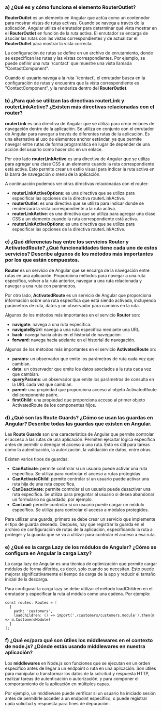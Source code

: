 ### a) ¿Qué es y cómo funciona el elemento RouterOutlet?

**RouterOutlet** es un elemento en Angular que actúa como un contenedor para mostrar vistas de rutas activas. Cuando se navega a través de la aplicación, Angular utiliza el enrutador para determinar qué vista mostrar en el **RouterOutlet** en función de la ruta activa. El enrutador se encarga de asociar las rutas con las vistas correspondientes y de actualizar el **RouterOutlet** para mostrar la vista correcta.

La configuración de rutas se define en un archivo de enrutamiento, donde se especifican las rutas y las vistas correspondientes. Por ejemplo, se puede definir una ruta '/contact' que muestre una vista llamada "ContactComponent".

Cuando el usuario navega a la ruta '/contact', el enrutador busca en la configuración de rutas y encuentra que la vista correspondiente es "ContactComponent", y la renderiza dentro del **RouterOutlet**.


### b) ¿Para qué se utilizan las directivas routerLink y routerLinkActive? ¿Existen más directivas relacionadas con el router?

**routerLink** es una directiva de Angular que se utiliza para crear enlaces de navegación dentro de la aplicación. Se utiliza en conjunto con el enrutador de Angular para navegar a través de diferentes rutas de la aplicación. Es una alternativa al uso de elementos anchor estándar, ya que permite navegar entre rutas de forma programática en lugar de depender de una acción del usuario como hacer clic en un enlace.

Por otro lado **routerLinkActive** es una directiva de Angular que se utiliza para agregar una clase CSS a un elemento cuando la ruta correspondiente está activa. Esto permite crear un estilo visual para indicar la ruta activa en la barra de navegación o menú de la aplicación.

A continuación podemos ver otras directivas relacionadas con el router:

- **routerLinkActiveOptions**: es una directiva que se utiliza para especificar las opciones de la directiva routerLinkActive.
- **routerOutlet**: es una directiva que se utiliza para indicar donde se renderizará la vista correspondiente a la ruta activa.
- **routerLinkActive**: es una directiva que se utiliza para agregar una clase CSS a un elemento cuando la ruta correspondiente está activa.
- **routerLinkActiveOptions**: es una directiva que se utiliza para especificar las opciones de la directiva routerLinkActive.


### c) ¿Qué diferencias hay entre los servicios Router y ActivatedRoute? ¿Qué funcionalidades tiene cada uno de estos servicios? Describe algunos de los métodos más importantes por los que están compuestos.

**Router** es un servicio de Angular que se encarga de la navegación entre rutas en una aplicación. Proporciona métodos para navegar a una ruta específica, volver a la ruta anterior, navegar a una ruta relacionada y navegar a una ruta con parámetros.

Por otro lado, **ActivatedRoute** es un servicio de Angular que proporciona información sobre una ruta específica que está siendo activada, incluyendo parámetros de ruta, datos y un observador para cambios en la ruta.

Algunos de los métodos más importantes en el servicio **Router** son:

- **navigate**: navega a una ruta específica.
- **navigateByUrl**: navega a una ruta específica mediante una URL.
- **back**: navega hacia atrás en el historial de navegación.
- **forward**: navega hacia adelante en el historial de navegación.

Algunos de los métodos más importantes en el servicio **ActivatedRoute** on:

- **params**: un observador que emite los parámetros de ruta cada vez que cambian.
- **data**: un observador que emite los datos asociados a la ruta cada vez que cambian.
- **queryParams**: un observador que emite los parámetros de consulta en la URL cada vez que cambian.
- **parent**: una propiedad que proporciona acceso al objeto ActivatedRoute del componente padre.
- **firstChild**: una propiedad que proporciona acceso al primer objeto ActivatedRoute de los componentes hijos.


### d) ¿Qué son las Route Guards? ¿Cómo se usan las guardas en Angular? Describe todas las guardas que existen en Angular.

Las **Route Guards** son una característica de Angular que permite controlar el acceso a las rutas de una aplicación. Permiten ejecutar lógica específica antes de permitir o denegar el acceso a una ruta. Esto es útil para tareas como la autenticación, la autorización, la validación de datos, entre otras.

Existen varios tipos de guardas:

- **CanActivate**: permite controlar si un usuario puede activar una ruta específica. Se utiliza para controlar el acceso a rutas protegidas.
- **CanActivateChild**: permite controlar si un usuario puede activar una ruta hija de una ruta específica.
- **CanDeactivate**: permite controlar si un usuario puede desactivar una ruta específica. Se utiliza para preguntar al usuario si desea abandonar un formulario no guardado, por ejemplo.
- **CanLoad**: permite controlar si un usuario puede cargar un módulo específico. Se utiliza para controlar el acceso a módulos protegidos.

Para utilizar una guarda, primero se debe crear un servicio que implemente el tipo de guarda deseado. Después, hay que registrar la guarda en el archivo de configuración de rutas de la aplicación, especificando la ruta a proteger y la guarda que se va a utilizar para controlar el acceso a esa ruta.


### e) ¿Qué es la carga Lazy de los módulos de Angular? ¿Cómo se configura en Angular la carga Lazy?

La carga lazy de Angular es una técnica de optimización que permite cargar módulos de forma diferida, es decir, solo cuando se necesitan. Esto puede mejorar significativamente el tiempo de carga de la app y reducir el tamaño inicial de la descarga.

Para configurar la carga lazy se debe utilizar el método loadChildren en el enrutador y especificar la ruta al módulo como una cadena. Por ejemplo:

```
const routes: Routes = [
  {
    path: 'customers',
    loadChildren: () => import('./customers/customers.module').then(m => m.CustomersModule)
  }
];
```


### f) ¿Qué es/para qué son útiles los middlewares en el contexto de node.js? ¿Dónde estás usando middlewares en nuestra aplicación?

Los **middlewares** en Node.js son funciones que se ejecutan en un orden específico antes de llegar a un endpoint o ruta en una aplicación. Son útiles para manipular o transformar los datos de la solicitud y respuesta HTTP, realizar tareas de autenticación o autorización, y para componer el comportamiento de la aplicación en múltiples capas.

Por ejemplo, un middleware puede verificar si un usuario ha iniciado sesión antes de permitirle acceder a un endpoint específico, o puede registrar cada solicitud y respuesta para fines de depuración.
